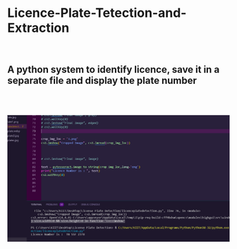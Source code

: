 # Licence-Plate-Tetection-and-Extraction

<br> 

## A python system to identify licence, save it in a separate file and display the plate number


<br>

<br>


![screen](Screenshot/screen.png)
